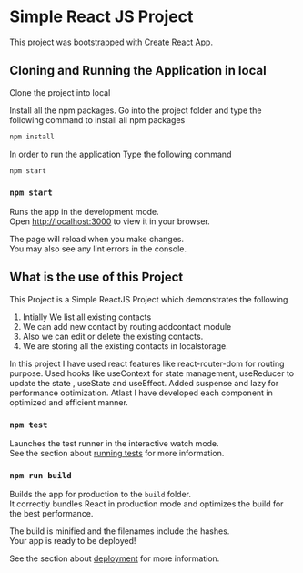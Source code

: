 # Simple React JS Project

This project was bootstrapped with [Create React App](https://github.com/facebook/create-react-app).

## Cloning and Running the Application in local

Clone the project into local

Install all the npm packages. Go into the project folder and type the following command to install all npm packages

```bash
npm install 
```

In order to run the application Type the following command

```bash
npm start
```

### `npm start`

Runs the app in the development mode.\
Open [http://localhost:3000](http://localhost:3000) to view it in your browser.

The page will reload when you make changes.\
You may also see any lint errors in the console.

## What is the use of this Project

This Project is a Simple ReactJS Project which demonstrates the following
1. Intially We list all existing contacts
2. We can add new contact by routing addcontact module
3. Also we can edit or delete the existing contacts.
4. We are storing all the existing contacts in localstorage.

In this project I have used react features like react-router-dom for routing purpose. Used hooks like useContext for state management, useReducer to update the state , useState and useEffect. Added suspense and lazy for performance optimization. Atlast I have developed each component in optimized and efficient manner.

### `npm test`

Launches the test runner in the interactive watch mode.\
See the section about [running tests](https://facebook.github.io/create-react-app/docs/running-tests) for more information.

### `npm run build`

Builds the app for production to the `build` folder.\
It correctly bundles React in production mode and optimizes the build for the best performance.

The build is minified and the filenames include the hashes.\
Your app is ready to be deployed!

See the section about [deployment](https://facebook.github.io/create-react-app/docs/deployment) for more information.